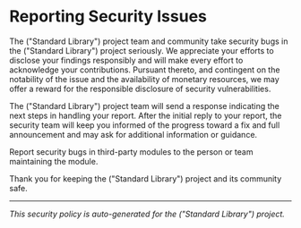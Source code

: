 # Reporting Security Issues

The ("Standard Library") project team and community take security bugs in
the ("Standard Library") project seriously.
We appreciate your efforts to disclose your findings responsibly and will make
every effort to acknowledge your contributions. Pursuant thereto, and contingent
on the notability of the issue and the availability of monetary resources, we
may offer a reward for the responsible disclosure of security vulnerabilities.

The ("Standard Library") project team will send a response indicating the next steps in handling
your report. After the initial reply to your report, the security team will keep
you informed of the progress toward a fix and full announcement and may ask for
additional information or guidance.

Report security bugs in third-party modules to the person or team maintaining the module.

Thank you for keeping the ("Standard Library") project and its community safe.

---
*This security policy is auto-generated for the ("Standard Library") project.*
